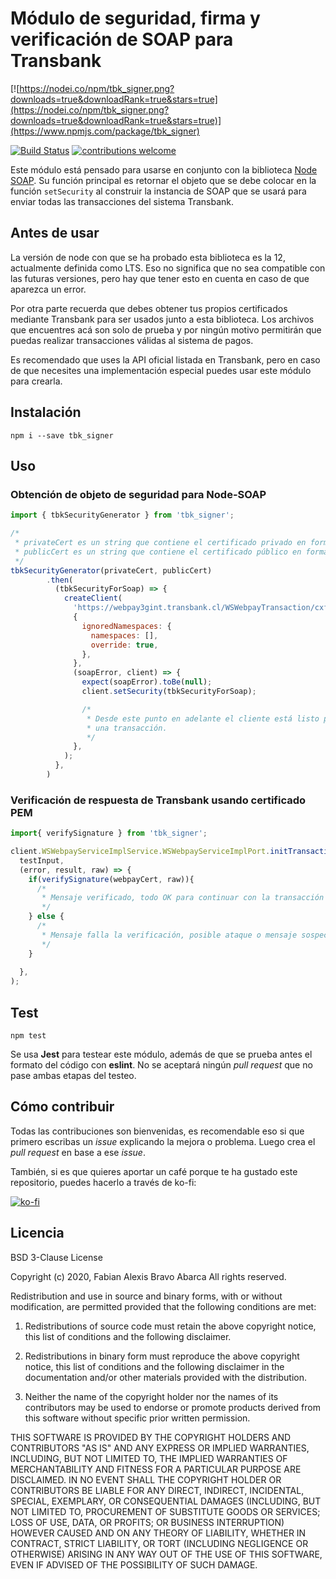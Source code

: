 # Módulo de seguridad, firma y verificación de SOAP para Transbank

[![https://nodei.co/npm/tbk_signer.png?downloads=true&downloadRank=true&stars=true](https://nodei.co/npm/tbk_signer.png?downloads=true&downloadRank=true&stars=true)](https://www.npmjs.com/package/tbk_signer)

[![Build Status](https://travis-ci.com/FabianBravoA/tbk_signer.png?branch=master)](https://travis-ci.com/FabianBravoA/tbk_signer)
[![contributions welcome](https://img.shields.io/badge/contributions-welcome-brightgreen.svg?style=flat)](https://github.com/FabianBravoA/tbk_signer/issues)

Este módulo está pensado para usarse en conjunto con la biblioteca 
[Node SOAP](https://github.com/vpulim/node-soap). Su función principal es
retornar el objeto que se debe colocar en la función ``` setSecurity ``` al
construir la instancia de SOAP que se usará para enviar todas las transacciones
del sistema Transbank.

## Antes de usar

La versión de node con que se ha probado esta biblioteca es la 12, actualmente
definida como LTS. Eso no significa que no sea compatible con las futuras
versiones, pero hay que tener esto en cuenta en caso de que aparezca un error.

Por otra parte recuerda que debes obtener tus propios certificados mediante
Transbank para ser usados junto a esta biblioteca. Los archivos que encuentres
acá son solo de prueba y por ningún motivo permitirán que puedas realizar
transacciones válidas al sistema de pagos.

Es recomendado que uses la API oficial listada en Transbank, pero en caso de que
necesites una implementación especial puedes usar este módulo para crearla.

## Instalación

```
npm i --save tbk_signer
```

## Uso

### Obtención de objeto de seguridad para Node-SOAP

````javascript
import { tbkSecurityGenerator } from 'tbk_signer';

/*
 * privateCert es un string que contiene el certificado privado en formato PEM
 * publicCert es un string que contiene el certificado público en formato PEM
 */
tbkSecurityGenerator(privateCert, publicCert)
        .then(
          (tbkSecurityForSoap) => {
            createClient(
              'https://webpay3gint.transbank.cl/WSWebpayTransaction/cxf/WSWebpayService?wsdl',
              {
                ignoredNamespaces: {
                  namespaces: [],
                  override: true,
                },
              },
              (soapError, client) => {
                expect(soapError).toBe(null);
                client.setSecurity(tbkSecurityForSoap);

                /*
                 * Desde este punto en adelante el cliente está listo para hacer
                 * una transacción.
                 */
              },
            );
          },
        )
````

### Verificación de respuesta de Transbank usando certificado PEM
````javascript
import{ verifySignature } from 'tbk_signer';

client.WSWebpayServiceImplService.WSWebpayServiceImplPort.initTransaction(
  testInput,
  (error, result, raw) => {
    if(verifySignature(webpayCert, raw)){
      /*
       * Mensaje verificado, todo OK para continuar con la transacción
       */
    } else {
      /*
       * Mensaje falla la verificación, posible ataque o mensaje sospechoso
       */
    }
    
  },
);
````

## Test

```
npm test
```

Se usa __Jest__ para testear este módulo, además de que se prueba antes el
formato del código con __eslint__. No se aceptará ningún *pull request* que no
pase ambas etapas del testeo.

## Cómo contribuir

Todas las contribuciones son bienvenidas, es recomendable eso si que primero
escribas un *issue* explicando la mejora o problema. Luego crea el
*pull request* en base a ese *issue*.

También, si es que quieres aportar un café porque te ha gustado este
repositorio, puedes hacerlo a través de ko-fi:

[![ko-fi](https://www.ko-fi.com/img/githubbutton_sm.svg)](https://ko-fi.com/Y8Y11E2KP)

## Licencia

BSD 3-Clause License

Copyright (c) 2020, Fabian Alexis Bravo Abarca
All rights reserved.

Redistribution and use in source and binary forms, with or without
modification, are permitted provided that the following conditions are met:

1. Redistributions of source code must retain the above copyright notice, this
   list of conditions and the following disclaimer.

2. Redistributions in binary form must reproduce the above copyright notice,
   this list of conditions and the following disclaimer in the documentation
   and/or other materials provided with the distribution.

3. Neither the name of the copyright holder nor the names of its
   contributors may be used to endorse or promote products derived from
   this software without specific prior written permission.

THIS SOFTWARE IS PROVIDED BY THE COPYRIGHT HOLDERS AND CONTRIBUTORS "AS IS"
AND ANY EXPRESS OR IMPLIED WARRANTIES, INCLUDING, BUT NOT LIMITED TO, THE
IMPLIED WARRANTIES OF MERCHANTABILITY AND FITNESS FOR A PARTICULAR PURPOSE ARE
DISCLAIMED. IN NO EVENT SHALL THE COPYRIGHT HOLDER OR CONTRIBUTORS BE LIABLE
FOR ANY DIRECT, INDIRECT, INCIDENTAL, SPECIAL, EXEMPLARY, OR CONSEQUENTIAL
DAMAGES (INCLUDING, BUT NOT LIMITED TO, PROCUREMENT OF SUBSTITUTE GOODS OR
SERVICES; LOSS OF USE, DATA, OR PROFITS; OR BUSINESS INTERRUPTION) HOWEVER
CAUSED AND ON ANY THEORY OF LIABILITY, WHETHER IN CONTRACT, STRICT LIABILITY,
OR TORT (INCLUDING NEGLIGENCE OR OTHERWISE) ARISING IN ANY WAY OUT OF THE USE
OF THIS SOFTWARE, EVEN IF ADVISED OF THE POSSIBILITY OF SUCH DAMAGE.
